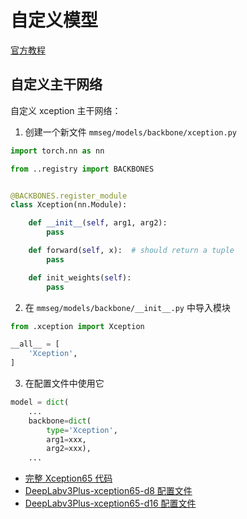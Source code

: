 # 自定义模型

[官方教程](https://mmsegmentation.readthedocs.io/zh_CN/latest/tutorials/customize_models.html)

## 自定义主干网络

自定义 xception 主干网络：

1. 创建一个新文件 `mmseg/models/backbone/xception.py`

```python
import torch.nn as nn

from ..registry import BACKBONES


@BACKBONES.register_module
class Xception(nn.Module):

    def __init__(self, arg1, arg2):
        pass

    def forward(self, x):  # should return a tuple
        pass

    def init_weights(self):
        pass
```

2. 在 `mmseg/models/backbone/__init__.py` 中导入模块

```python
from .xception import Xception

__all__ = [
    'Xception',
]
```

3. 在配置文件中使用它

```python
model = dict(
    ...
    backbone=dict(
        type='Xception',
        arg1=xxx,
        arg2=xxx),
    ...
```

- [完整 Xception65 代码](../../Code/xception/xception.py)
- [DeepLabv3Plus-xception65-d8 配置文件](../../Code/xception/deeplabv3plus_xception-d8_513x513_60k_trimap.py)
- [DeepLabv3Plus-xception65-d16 配置文件](../../Code/xception/deeplabv3plus_xception-d16_513x513_60k_trimap.py)





<!-- 完成标志, 看不到, 请忽略! -->
